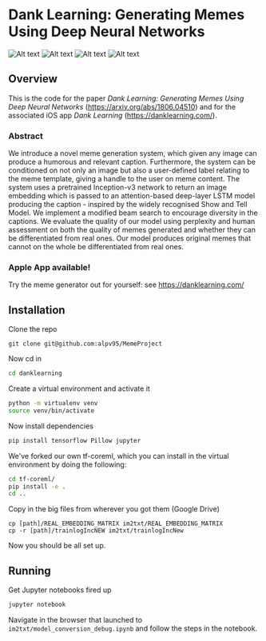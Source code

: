 # Dank Learning: Generating Memes Using Deep Neural Networks

![Alt text](Picture1.png?raw=true "Title")
![Alt text](Picture2.png?raw=true "Title")
![Alt text](Picture3.png?raw=true "Title")
![Alt text](Picture4.png?raw=true "Title")

## Overview

This is the code for the paper *Dank Learning: Generating Memes Using Deep Neural Networks* (https://arxiv.org/abs/1806.04510) and for the associated iOS app *Dank Learning* (https://danklearning.com/).

### Abstract

We introduce a novel meme generation system, which given any image can produce a humorous and relevant caption. Furthermore, the system can be conditioned on not only an image but also a user-defined label relating to the meme template, giving a handle to the user on meme content. The system uses a pretrained Inception-v3 network to return an image embedding which is passed to an attention-based deep-layer LSTM model producing the caption - inspired by the widely recognised Show and Tell Model. We implement a modified beam search to encourage diversity in the captions. We evaluate the quality of our model using perplexity and human assessment on both the quality of memes generated and whether they can be differentiated from real ones. Our model produces original memes that cannot on the whole be differentiated from real ones.

### Apple App available! 
Try the meme generator out for yourself: see https://danklearning.com/

## Installation

Clone the repo

`git clone git@github.com:alpv95/MemeProject`

Now cd in

```bash
cd danklearning
```

Create a virtual environment and activate it

```bash
python -m virtualenv venv
source venv/bin/activate
```

Now install dependencies

```bash
pip install tensorflow Pillow jupyter
```

We've forked our own tf-coreml, which you can install in the virtual environment by doing the following:

```bash
cd tf-coreml/
pip install -e .
cd ..
```

Copy in the big files from wherever you got them (Google Drive)

```
cp [path]/REAL_EMBEDDING_MATRIX im2txt/REAL_EMBEDDING_MATRIX
cp -r [path]/trainlogIncNEW im2txt/trainlogIncNew
```

Now you should be all set up.

## Running

Get Jupyter notebooks fired up

```bash
jupyter notebook
```

Navigate in the browser that launched to `im2txt/model_conversion_debug.ipynb` and follow the steps in the notebook.
